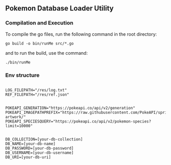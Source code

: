 ## Pokemon Database Loader Utility

### Compilation and Execution

To compile the go files, run the following command in the root directory:

<code>go build -o bin/runMe src/*.go</code>

and to run the build, use the command:

<code>./bin/runMe</code>

### Env structure

```

LOG_FILEPATH="/res/log.txt"
REF_FILEPATH="/res/ref.json"


POKEAPI_GENERATION="https://pokeapi.co/api/v2/generation"
POKEAPI_IMAGEPATHPREFIX="https://raw.githubusercontent.com/PokeAPI/sprites/master/sprites/pokemon/other/official-artwork/"
POKEAPI_SPECIESQUERY="https://pokeapi.co/api/v2/pokemon-species?limit=10000"


DB_COLLECTION=[your-db-collection]
DB_NAME=[your-db-name]
DB_PASSWORD=[your-db-password]
DB_USERNAME=[your-db-username]
DB_URI=[your-db-uri]
```
